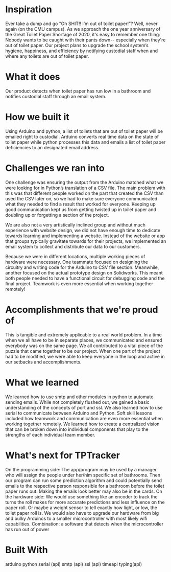 # Inspiration
Ever take a dump and go “Oh SHIT!! I’m out of toilet paper!”? Well, never again (on the CMU campus). As we approach the one year anniversary of the Great Toilet Paper Shortage of 2020, it's easy to remember one thing: Nobody wants to be caught with their pants down-- especially when they're out of toilet paper. Our project plans to upgrade the school system’s hygiene, happiness, and efficiency by notifying custodial staff when and where any toilets are out of toilet paper.

# What it does
Our product detects when toilet paper has run low in a bathroom and notifies custodial staff through an email system.

# How we built it
Using Arduino and python, a list of toilets that are out of toilet paper will be emailed right to custodial. Arduino converts real time data on the state of toilet paper while python processes this data and emails a list of toilet paper deficiencies to an designated email address.

# Challenges we ran into
One challenge was ensuring the output from the Arduino matched what we were looking for in Python’s translation of a CSV file. The main problem with this was that different people worked on the part that created the CSV than used the CSV later on, so we had to make sure everyone communicated what they needed to find a result that worked for everyone. Keeping up good communication kept us from getting twisted up in toilet paper and doubling up or forgetting a section of the project.

We are also not a very artistically inclined group and without much experience with website design, we did not have enough time to dedicate towards learning and implementing a website. Instead of the website or app that groups typically gravitate towards for their projects, we implemented an email system to collect and distribute our data to our customers.

Because we were in different locations, multiple working pieces of hardware were necessary. One teammate focused on designing the circuitry and writing code for the Arduino to CSV file section. Meanwhile, another focused on the actual prototype design on Solidworks. This meant both people needed to have a functional circuit for debugging code and the final project. Teamwork is even more essential when working together remotely!

# Accomplishments that we're proud of
This is tangible and extremely applicable to a real world problem. In a time when we all have to be in separate places, we communicated and ensured everybody was on the same page. We all contributed to a vital piece of the puzzle that came together to be our project. When one part of the project had to be modified, we were able to keep everyone in the loop and active in our setbacks and accomplishments.

# What we learned
We learned how to use smtp and other modules in python to automate sending emails. While not completely flushed out, we gained a basic understanding of the concepts of port and ssl. We also learned how to use serial to communicate between Arduino and Python. Soft skill lessons included how teamwork and communication are even more essential when working together remotely. We learned how to create a centralized vision that can be broken down into individual components that play to the strengths of each individual team member.

# What's next for TPTracker
On the programming side: The app/program may be used by a manager who will assign the people under her/him specific set of bathrooms. Then our program can run some prediction algorithm and could potentially send emails to the respective person responsible for a bathroom before the toilet paper runs out. Making the emails look better may also be in the cards. On the hardware side: We would use something like an encoder to track the turns the roll makes for more accurate predictions and less influence on the paper roll. Or maybe a weight sensor to tell exactly how light, or low, the toilet paper roll is. We would also have to upgrade our hardware from big and bulky Arduinos to a smaller microcontroller with most likely wifi capabilities. Combination: a software that detects when the microcontroller has run out of power

# Built With
arduino
python
serial (api)
smtp (api)
ssl (api)
timeapi
typing(api)
